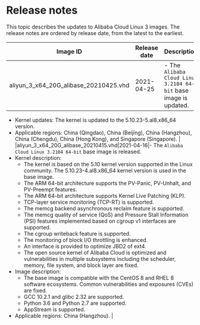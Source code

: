 # Release notes

This topic describes the updates to Alibaba Cloud Linux 3 images. The release notes are ordered by release date, from the latest to the earliest.

|Image ID|Release date|Description|
|--------|------------|-----------|
|aliyun\_3\_x64\_20G\_alibase\_20210425.vhd|2021-04-25|-   The `Alibaba Cloud Linux 3.2104 64-bit` base image is updated.
-   Kernel updates: The kernel is updated to the 5.10.23-5.al8.x86\_64 version.
-   Applicable regions: China \(Qingdao\), China \(Beijing\), China \(Hangzhou\), China \(Chengdu\), China \(Hong Kong\), and Singapore \(Singapore\). |
|aliyun\_3\_x64\_20G\_alibase\_20210415.vhd|2021-04-16|-   The `Alibaba Cloud Linux 3.2104 64-bit` base image is released.
-   Kernel description:
    -   The kernel is based on the 5.10 kernel version supported in the Linux community. The 5.10.23-4.al8.x86\_64 kernel version is used in the base image.
    -   The ARM 64-bit architecture supports the PV-Panic, PV-Unhalt, and PV-Preempt features.
    -   The ARM 64-bit architecture supports Kernel Live Patching \(KLP\).
    -   TCP-layer service monitoring \(TCP-RT\) is supported.
    -   The memcg backend asynchronous reclaim feature is supported.
    -   The memcg quality of service \(QoS\) and Pressure Stall Information \(PSI\) features implemented based on cgroup v1 interfaces are supported.
    -   The cgroup writeback feature is supported.
    -   The monitoring of block I/O throttling is enhanced.
    -   An interface is provided to optimize JBD2 of ext4.
    -   The open source kernel of Alibaba Cloud is optimized and vulnerabilities in multiple subsystems including the scheduler, memory, file system, and block layer are fixed.
-   Image description:
    -   The base image is compatible with the CentOS 8 and RHEL 8 software ecosystems. Common vulnerabilities and exposures \(CVEs\) are fixed.
    -   GCC 10.2.1 and glibc 2.32 are supported.
    -   Python 3.6 and Python 2.7 are supported.
    -   AppStream is supported.
-   Applicable regions: China \(Hangzhou\). |

